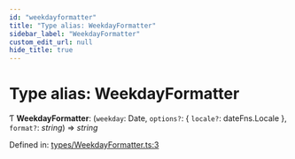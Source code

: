 ```yaml
---
id: "weekdayformatter"
title: "Type alias: WeekdayFormatter"
sidebar_label: "WeekdayFormatter"
custom_edit_url: null
hide_title: true
---
```


# Type alias: WeekdayFormatter

Ƭ **WeekdayFormatter**: (`weekday`: Date, `options?`: { `locale?`: dateFns.Locale  }, `format?`: *string*) => *string*

Defined in: [types/WeekdayFormatter.ts:3](https://github.com/gpbl/react-day-picker/blob/7a46f8df/packages/react-day-picker/src/types/WeekdayFormatter.ts#L3)
